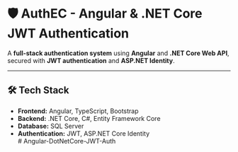 # 🛡️ AuthEC - Angular & .NET Core JWT Authentication  

A **full-stack authentication system** using **Angular** and **.NET Core Web API**, secured with **JWT authentication** and **ASP.NET Identity**.  

---

## 🛠️ Tech Stack
- **Frontend:** Angular, TypeScript, Bootstrap  
- **Backend:** .NET Core, C#, Entity Framework Core  
- **Database:** SQL Server  
- **Authentication:** JWT, ASP.NET Core Identity  
#   A n g u l a r - D o t N e t C o r e - J W T - A u t h  
 